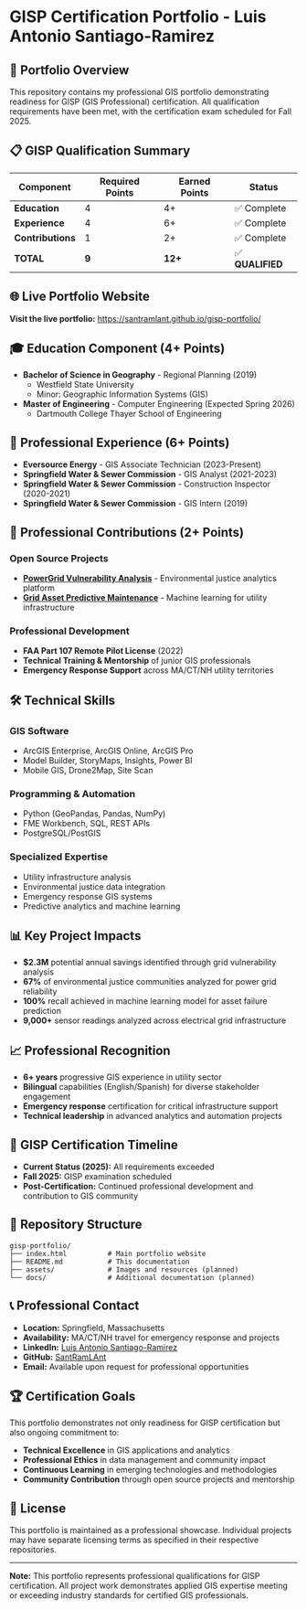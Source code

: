 # GISP Certification Portfolio - Luis Antonio Santiago-Ramirez

## 🎯 Portfolio Overview

This repository contains my professional GIS portfolio demonstrating readiness for GISP (GIS Professional) certification. All qualification requirements have been met, with the certification exam scheduled for Fall 2025.

## 📋 GISP Qualification Summary

| Component | Required Points | Earned Points | Status |
|-----------|----------------|---------------|---------|
| **Education** | 4 | 4+ | ✅ Complete |
| **Experience** | 4 | 6+ | ✅ Complete |
| **Contributions** | 1 | 2+ | ✅ Complete |
| **TOTAL** | **9** | **12+** | ✅ **QUALIFIED** |

## 🌐 Live Portfolio Website

**Visit the live portfolio:** https://santramlant.github.io/gisp-portfolio/

## 🎓 Education Component (4+ Points)

- **Bachelor of Science in Geography** - Regional Planning (2019)
  - Westfield State University
  - Minor: Geographic Information Systems (GIS)
- **Master of Engineering** - Computer Engineering (Expected Spring 2026)
  - Dartmouth College Thayer School of Engineering

## 💼 Professional Experience (6+ Points)

- **Eversource Energy** - GIS Associate Technician (2023-Present)
- **Springfield Water & Sewer Commission** - GIS Analyst (2021-2023)
- **Springfield Water & Sewer Commission** - Construction Inspector (2020-2021)
- **Springfield Water & Sewer Commission** - GIS Intern (2019)

## 🌟 Professional Contributions (2+ Points)

### Open Source Projects
- **[PowerGrid Vulnerability Analysis](https://github.com/SantRamLAnt/PowerGrid-Vulnerability-Analysis)** - Environmental justice analytics platform
- **[Grid Asset Predictive Maintenance](https://github.com/SantRamLAnt/grid-asset-predictive-maintenance)** - Machine learning for utility infrastructure

### Professional Development
- **FAA Part 107 Remote Pilot License** (2022)
- **Technical Training & Mentorship** of junior GIS professionals
- **Emergency Response Support** across MA/CT/NH utility territories

## 🛠️ Technical Skills

### GIS Software
- ArcGIS Enterprise, ArcGIS Online, ArcGIS Pro
- Model Builder, StoryMaps, Insights, Power BI
- Mobile GIS, Drone2Map, Site Scan

### Programming & Automation
- Python (GeoPandas, Pandas, NumPy)
- FME Workbench, SQL, REST APIs
- PostgreSQL/PostGIS

### Specialized Expertise
- Utility infrastructure analysis
- Environmental justice data integration
- Emergency response GIS systems
- Predictive analytics and machine learning

## 📊 Key Project Impacts

- **$2.3M** potential annual savings identified through grid vulnerability analysis
- **67%** of environmental justice communities analyzed for power grid reliability
- **100%** recall achieved in machine learning model for asset failure prediction
- **9,000+** sensor readings analyzed across electrical grid infrastructure

## 📈 Professional Recognition

- **6+ years** progressive GIS experience in utility sector
- **Bilingual** capabilities (English/Spanish) for diverse stakeholder engagement
- **Emergency response** certification for critical infrastructure support
- **Technical leadership** in advanced analytics and automation projects

## 🎯 GISP Certification Timeline

- **Current Status (2025):** All requirements exceeded
- **Fall 2025:** GISP examination scheduled
- **Post-Certification:** Continued professional development and contribution to GIS community

## 📁 Repository Structure

```
gisp-portfolio/
├── index.html          # Main portfolio website
├── README.md           # This documentation
├── assets/             # Images and resources (planned)
└── docs/               # Additional documentation (planned)
```

## 📞 Professional Contact

- **Location:** Springfield, Massachusetts
- **Availability:** MA/CT/NH travel for emergency response and projects
- **LinkedIn:** [Luis Antonio Santiago-Ramirez](https://linkedin.com/in/luisantoniosantiago-ramirez-70b418196)
- **GitHub:** [SantRamLAnt](https://github.com/SantRamLAnt)
- **Email:** Available upon request for professional opportunities

## 🏆 Certification Goals

This portfolio demonstrates not only readiness for GISP certification but also ongoing commitment to:

- **Technical Excellence** in GIS applications and analytics
- **Professional Ethics** in data management and community impact
- **Continuous Learning** in emerging technologies and methodologies
- **Community Contribution** through open source projects and mentorship

## 📝 License

This portfolio is maintained as a professional showcase. Individual projects may have separate licensing terms as specified in their respective repositories.

---

**Note:** This portfolio represents professional qualifications for GISP certification. All project work demonstrates applied GIS expertise meeting or exceeding industry standards for certified GIS professionals.
